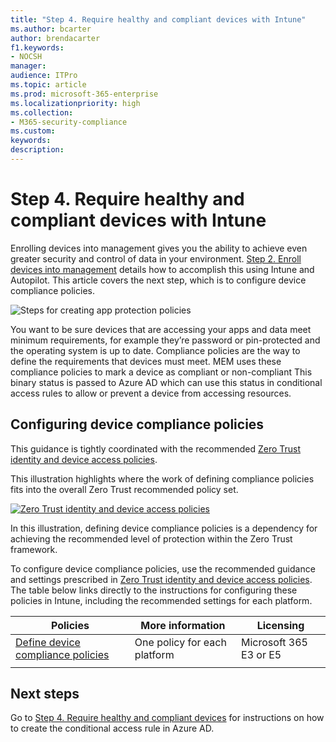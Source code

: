```yaml
---
title: "Step 4. Require healthy and compliant devices with Intune"
ms.author: bcarter
author: brendacarter
f1.keywords:
- NOCSH
manager: 
audience: ITPro
ms.topic: article
ms.prod: microsoft-365-enterprise
ms.localizationpriority: high
ms.collection:
- M365-security-compliance
ms.custom: 
keywords: 
description: 
---
```


# Step 4. Require healthy and compliant devices with Intune

Enrolling devices into management gives you the ability to achieve even greater security and control of data in your environment. [Step 2. Enroll devices into management](manage-devices-with-intune-enroll.md) details how to accomplish this using Intune and Autopilot. This article covers the next step, which is to configure device compliance policies. 

![Steps for creating app protection policies](../media/devices/intune-mdm-step-2.png#lightbox)

You want to be sure devices that are accessing your apps and data meet minimum requirements, for example they’re password or pin-protected and the operating system is up to date. Compliance policies are the way to define the requirements that devices must meet. MEM uses these compliance policies to mark a device as compliant or non-compliant This binary status is passed to Azure AD which can use this status in conditional access rules to allow or prevent a device from accessing resources. 

## Configuring device compliance policies

This guidance is tightly coordinated with the recommended [Zero Trust identity and device access policies](../security/office-365-security/microsoft-365-policies-configurations.md).

This illustration highlights where the work of defining compliance policies fits into the overall Zero Trust recommended policy set. 

[![Zero Trust identity and device access policies](../media/devices/identity-device-define-compliance.png#lightbox)](https://github.com/MicrosoftDocs/microsoft-365-docs/raw/public/microsoft-365/media/devices/identity-device-define-compliance.png)

In this illustration, defining device compliance policies is a dependency for achieving the recommended level of protection within the Zero Trust framework. 

To configure device compliance policies, use the recommended guidance and settings prescribed in [Zero Trust identity and device access policies](../security/office-365-security/microsoft-365-policies-configurations.md). The table below links directly to the instructions for configuring these policies in Intune, including the recommended settings for each platform.


|Policies |More information  |Licensing |
|---------|---------|---------|
|[Define device compliance policies ](../security/office-365-security/identity-access-policies.md#define-device-compliance-policies)   |  One policy for each platform       |  Microsoft 365 E3 or E5       |
|  |         |         |

## Next steps

Go to [Step 4. Require healthy and compliant devices](manage-devices-with-intune-require-compliance.md) for instructions on how to create the conditional access rule in Azure AD.